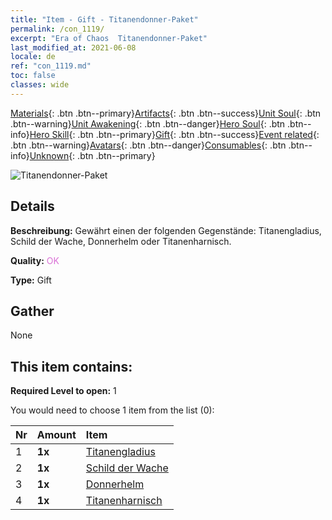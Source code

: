 ```yaml
---
title: "Item - Gift - Titanendonner-Paket"
permalink: /con_1119/
excerpt: "Era of Chaos  Titanendonner-Paket"
last_modified_at: 2021-06-08
locale: de
ref: "con_1119.md"
toc: false
classes: wide
---
```

 [Materials](/ItemsDE/){: .btn .btn--primary}[Artifacts](/ItemsDE/Artifacts/){: .btn .btn--success}[Unit Soul](/ItemsDE/UnitSoul/){: .btn .btn--warning}[Unit Awakening](/ItemsDE/UnitAwakening/){: .btn .btn--danger}[Hero Soul](/ItemsDE/HeroSoul/){: .btn .btn--info}[Hero Skill](/ItemsDE/HeroSkill/){: .btn .btn--primary}[Gift](/ItemsDE/Gift/){: .btn .btn--success}[Event related](/ItemsDE/Events/){: .btn .btn--warning}[Avatars](/ItemsDE/Avatars/){: .btn .btn--danger}[Consumables](/ItemsDE/Consumables/){: .btn .btn--info}[Unknown](/ItemsDE/Unknown/){: .btn .btn--primary}

 ![Titanendonner-Paket](/images/t/i_907003.png)

## Details
 **Beschreibung:** Gewährt einen der folgenden Gegenstände: Titanengladius, Schild der Wache, Donnerhelm oder Titanenharnisch.

 **Quality:** <span style="color: #DA70D6">OK</span>

 **Type:** Gift

## Gather

  None

## This item contains:

 **Required Level to open:** 1

 You would need to choose 1 item from the list (0):

  | Nr | Amount |     Item    |
  |:---|:-------|:------------|
  | 1 |  **1x** | [Titanengladius](/ItemsDE/art_156/) |  | 
  | 2 |  **1x** | [Schild der Wache](/ItemsDE/art_157/) |  | 
  | 3 |  **1x** | [Donnerhelm](/ItemsDE/art_158/) |  | 
  | 4 |  **1x** | [Titanenharnisch](/ItemsDE/art_159/) |  | 

